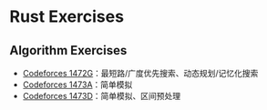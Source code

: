 # Rust Exercises

## Algorithm Exercises
- [Codeforces 1472G](./Codeforces_1472G)：最短路/广度优先搜索、动态规划/记忆化搜索
- [Codeforces 1473A](./Codeforces_1473A)：简单模拟
- [Codeforces 1473D](./Codeforces_1473D)：简单模拟、区间预处理
